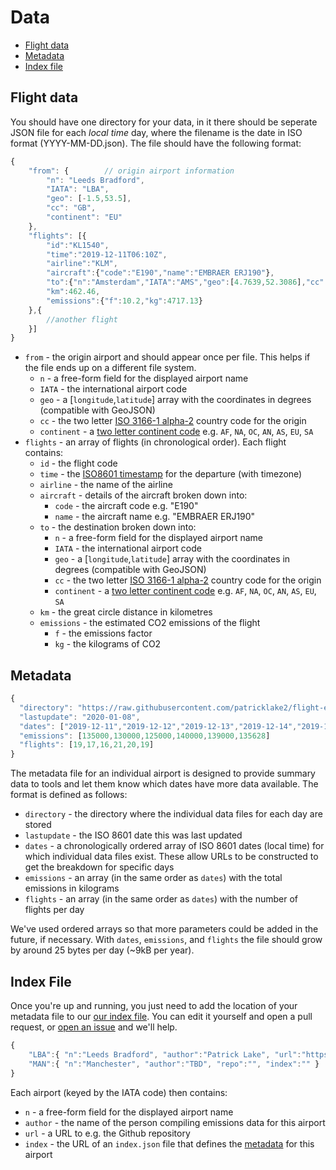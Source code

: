 # Data

* [Flight data](#flight-data)
* [Metadata](#metadata)
* [Index file](#index-file)

## Flight data

You should have one directory for your data, in it there should be seperate JSON file for each *local time* day, where the filename is the date in ISO format (YYYY-MM-DD.json).
The file should have the following format:

```javascript
{
	"from": {        // origin airport information
		"n": "Leeds Bradford",
		"IATA": "LBA",
		"geo": [-1.5,53.5],
		"cc": "GB",
		"continent": "EU"
	},
	"flights": [{
		"id":"KL1540",
		"time":"2019-12-11T06:10Z",
		"airline":"KLM",
		"aircraft":{"code":"E190","name":"EMBRAER ERJ190"},
		"to":{"n":"Amsterdam","IATA":"AMS","geo":[4.7639,52.3086],"cc":"NL","continent":"EU" },
		"km":462.46,
		"emissions":{"f":10.2,"kg":4717.13}
	},{
		//another flight 
	}]
}
```

* `from` - the origin airport and should appear once per file. This helps if the file ends up on a different file system.
  * `n` - a free-form field for the displayed airport name
  * `IATA` - the international airport code
  * `geo` - a [`longitude`,`latitude`] array with the coordinates in degrees (compatible with GeoJSON)
  * `cc` - the two letter [ISO 3166-1 alpha-2](https://en.wikipedia.org/wiki/ISO_3166-1_alpha-2) country code for the origin
  * `continent` - a [two letter continent code](https://datahub.io/core/continent-codes) e.g. `AF`, `NA`, `OC`, `AN`, `AS`, `EU`, `SA`
* `flights` - an array of flights (in chronological order). Each flight contains:
  * `id` - the flight code
  * `time` - the [ISO8601 timestamp](https://en.wikipedia.org/wiki/ISO_8601) for the departure (with timezone)
  * `airline` - the name of the airline
  * `aircraft` - details of the aircraft broken down into:
    * `code` - the aircraft code e.g. "E190"
    * `name` - the aircraft name e.g. "EMBRAER ERJ190"
  * `to` - the destination broken down into:
    * `n` - a free-form field for the displayed airport name
    * `IATA` - the international airport code
    * `geo` - a [`longitude`,`latitude`] array with the coordinates in degrees (compatible with GeoJSON)
    * `cc` - the two letter [ISO 3166-1 alpha-2](https://en.wikipedia.org/wiki/ISO_3166-1_alpha-2) country code for the origin
    * `continent` - a [two letter continent code](https://datahub.io/core/continent-codes) e.g. `AF`, `NA`, `OC`, `AN`, `AS`, `EU`, `SA`
  * `km` - the great circle distance in kilometres
  * `emissions` - the estimated CO2 emissions of the flight
    * `f` - the emissions factor
    * `kg` - the kilograms of CO2

## Metadata

```javascript
{
  "directory": "https://raw.githubusercontent.com/patricklake2/flight-emissions/master/leeds-bradford/data/",
  "lastupdate": "2020-01-08",
  "dates": ["2019-12-11","2019-12-12","2019-12-13","2019-12-14","2019-12-20","2020-01-07"]
  "emissions": [135000,130000,125000,140000,139000,135628]
  "flights": [19,17,16,21,20,19]
}
```

The metadata file for an individual airport is designed to provide summary data to tools and let them know which dates have more data available. The format is defined as follows:

* `directory` - the directory where the individual data files for each day are stored
* `lastupdate` - the ISO 8601 date this was last updated
* `dates` - a chronologically ordered array of ISO 8601 dates (local time) for which individual data files exist. These allow URLs to be constructed to get the breakdown for specific days
* `emissions` - an array (in the same order as `dates`) with the total emissions in kilograms
* `flights` - an array (in the same order as `dates`) with the number of flights per day

We've used ordered arrays so that more parameters could be added in the future, if necessary. With `dates`, `emissions`, and `flights` the file should grow by around 25 bytes per day (~9kB per year).

## Index File

Once you're up and running, you just need to add the location of your metadata file to our [our index file](data/index.json).  You can edit it yourself and open a pull request, or [open an issue](https://github.com/odileeds/flight-data/issues/new) and we'll help.

```javascript
{
	"LBA":{ "n":"Leeds Bradford", "author":"Patrick Lake", "url":"https://github.com/patricklake2/flight-emissions/", "index":"https://raw.githubusercontent.com/patricklake2/flight-emissions/master/leeds-bradford/data/index.json" },
	"MAN":{ "n":"Manchester", "author":"TBD", "repo":"", "index":"" }
}
```

Each airport (keyed by the IATA code) then contains:

* `n` - a free-form field for the displayed airport name
* `author` - the name of the person compiling emissions data for this airport
* `url` - a URL to e.g. the Github repository
* `index` - the URL of an `index.json` file that defines the [metadata](#metadata) for this airport
